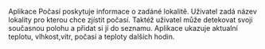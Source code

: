 Aplikace Počasí poskytuje informace o zadáné lokalitě.
Uživatel zadá název lokality pro kterou chce zjístit počasí.
Taktéž uživatel může detekovat svoji současnou polohu a přidat si jí do seznamu.
Aplikace ukazuje aktualní teplotu, vlhkost,vítr, počasí a teploty dalších hodin.
